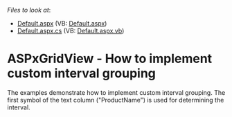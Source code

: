 <!-- default file list -->
*Files to look at*:

* [Default.aspx](./CS/WebSite/Default.aspx) (VB: [Default.aspx](./VB/WebSite/Default.aspx))
* [Default.aspx.cs](./CS/WebSite/Default.aspx.cs) (VB: [Default.aspx.vb](./VB/WebSite/Default.aspx.vb))
<!-- default file list end -->
# ASPxGridView - How to implement custom interval grouping


<p>The examples demonstrate how to implement custom interval grouping. The first symbol of the text column ("ProductName") is used for determining the interval.</p>

<br/>


